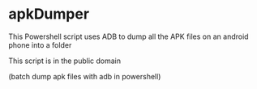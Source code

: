 # apkDumper
This Powershell script uses ADB to dump all the APK files on an android phone into a folder

This script is in the public domain

(batch dump apk files with adb in powershell)
